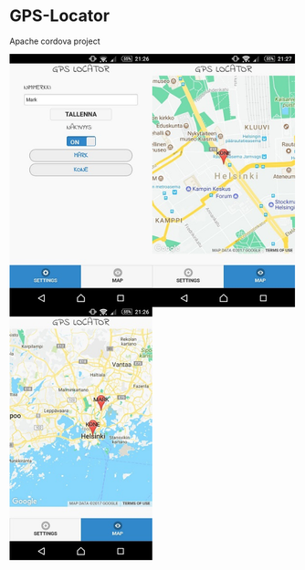 # GPS-Locator
Apache cordova project

<img src="https://raw.githubusercontent.com/marklaatikainen/GPS-Locator/master/img/sc1.jpeg" align="left" width="250" >
<img src="https://raw.githubusercontent.com/marklaatikainen/GPS-Locator/master/img/sc2.jpeg" align="left" width="250" >
<img src="https://raw.githubusercontent.com/marklaatikainen/GPS-Locator/master/img/sc3.jpeg" align="left" width="250" >
